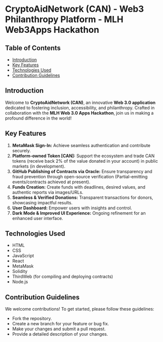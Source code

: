 # CryptoAidNetwork (CAN) - Web3 Philanthropy Platform - MLH Web3Apps Hackathon

## Table of Contents

- [Introduction](#introduction)
- [Key Features](#key-features)
- [Technologies Used](#technologies-used)
- [Contribution Guidelines](#contribution-guidelines)

## Introduction

Welcome to **CryptoAidNetwork (CAN)**, an innovative **Web 3.0 application** dedicated to fostering inclusion, accessibility, and philanthropy. Crafted in collaboration with the **MLH Web 3.0 Apps Hackathon**, join us in making a profound difference in the world!

## Key Features

1. **MetaMask Sign-In:** Achieve seamless authentication and contribute securely.
2. **Platform-owned Token [CAN]:** Support the ecosystem and trade CAN tokens (receive back 2% of the value donated in your account) in public markets (in development).
3. **GitHub Publishing of Contracts via Oracle:** Ensure transparency and fraud prevention through open-source verification (Partial-emitting events/contracts achieved at present).
4. **Funds Creation:** Create funds with deadlines, desired values, and authentic reports via images/URLs.
5. **Seamless & Verified Donations:** Transparent transactions for donors, showcasing impactful results.
6. **User Dashboard:** Empower users with insights and control.
7. **Dark Mode & Improved UI Experience:** Ongoing refinement for an enhanced user interface.

## Technologies Used

- HTML
- CSS
- JavaScript
- React
- MetaMask
- Solidity
- ThirdWeb (for compiling and deploying contracts)
- Node.js

## Contribution Guidelines

We welcome contributions! To get started, please follow these guidelines:
- Fork the repository.
- Create a new branch for your feature or bug fix.
- Make your changes and submit a pull request.
- Provide a detailed description of your changes.
